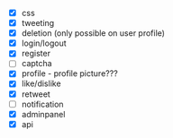- [x] css
- [x] tweeting
- [x] deletion (only possible on user profile)
- [x] login/logout
- [x] register
- [ ] captcha
- [x] profile - profile picture???
- [x] like/dislike
- [x] retweet
- [ ] notification
- [x] adminpanel
- [x] api